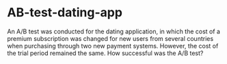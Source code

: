 # AB-test-dating-app
An A/B test was conducted for the dating application, in which the cost of a premium subscription was changed for new users from several countries when purchasing through two new payment systems. However, the cost of the trial period remained the same. How successful was the A/B test?
